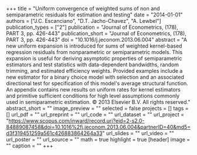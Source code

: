 +++
title = "Uniform convergence of weighted sums of non and semiparametric residuals for estimation and testing"
date = "2014-01-01"
authors = ["J.C. Escanciano", "D.T. Jacho-Chavez", "A. Lewbel"]
publication_types = ["2"]
publication = "Journal of Econometrics, (178), PART 3, pp. 426-443"
publication_short = "Journal of Econometrics, (178), PART 3, pp. 426-443"
doi = "10.1016/j.jeconom.2013.06.004"
abstract = "A new uniform expansion is introduced for sums of weighted kernel-based regression residuals from nonparametric or semiparametric models. This expansion is useful for deriving asymptotic properties of semiparametric estimators and test statistics with data-dependent bandwidths, random trimming, and estimated efficiency weights. Provided examples include a new estimator for a binary choice model with selection and an associated directional test for specification of this model's average structural function. An appendix contains new results on uniform rates for kernel estimators and primitive sufficient conditions for high level assumptions commonly used in semiparametric estimation. © 2013 Elsevier B.V. All rights reserved."
abstract_short = ""
image_preview = ""
selected = false
projects = []
tags = []
url_pdf = ""
url_preprint = ""
url_code = ""
url_dataset = ""
url_project = "https://www.scopus.com/inward/record.uri?eid=2-s2.0-84889087458&doi=10.1016%2fj.jeconom.2013.06.004&partnerID=40&md5=d3f319451259a561c426883864264a33"
url_slides = ""
url_video = ""
url_poster = ""
url_source = ""
math = true
highlight = true
[header]
image = ""
caption = ""
+++
